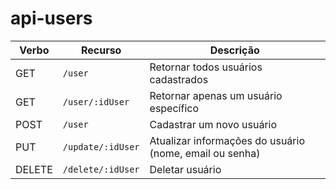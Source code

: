 # api-users

| Verbo        | Recurso                    | Descrição                                                |
| ------------ | -------------------------- | -------------------------------------------------------- |
| GET          | `/user`                    | Retornar todos usuários cadastrados                      |
| GET          | `/user/:idUser`            | Retornar apenas um usuário específico                    |
| POST         | `/user`                    | Cadastrar um novo usuário                                |
| PUT          | `/update/:idUser`          | Atualizar informações do usuário (nome, email ou senha)  |
| DELETE       | `/delete/:idUser`          | Deletar usuário                                          |

